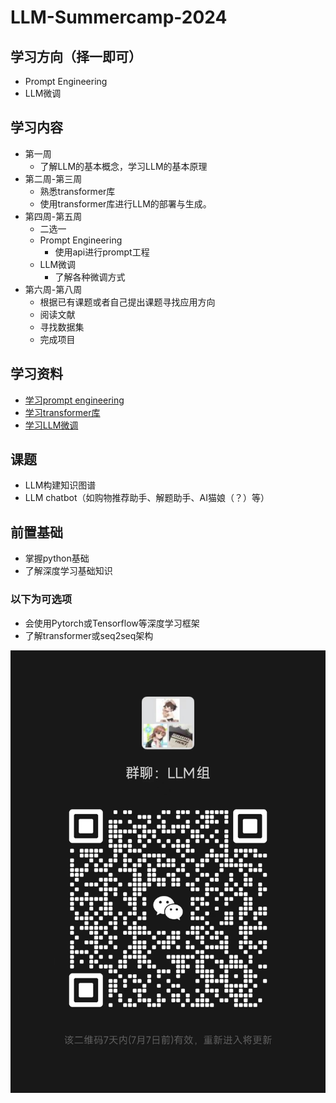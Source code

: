 # LLM-Summercamp-2024

<!--学习方向：adadadadasdas
学习内容（一段话描述，百字左右吧，也可以放视频，不限制）：xxxx，adasda
前置基础：-->


## 学习方向（择一即可）
- Prompt Engineering
- LLM微调

## 学习内容
- 第一周
    - 了解LLM的基本概念，学习LLM的基本原理
- 第二周-第三周
    - 熟悉transformer库
    - 使用transformer库进行LLM的部署与生成。
- 第四周-第五周
    - 二选一
    - Prompt Engineering
        - 使用api进行prompt工程
    - LLM微调
        - 了解各种微调方式
- 第六周-第八周
    - 根据已有课题或者自己提出课题寻找应用方向
    - 阅读文献
    - 寻找数据集
    - 完成项目

## 学习资料
- [学习prompt engineering](https://learnprompting.org/docs/intro)
- [学习transformer库](https://huggingface.co/transformers/)
- [学习LLM微调](https://huggingface.co/transformers/training.html)

## 课题
- LLM构建知识图谱
- LLM chatbot（如购物推荐助手、解题助手、AI猫娘（？）等）

## 前置基础
- 掌握python基础
- 了解深度学习基础知识

### 以下为可选项
- 会使用Pytorch或Tensorflow等深度学习框架
- 了解transformer或seq2seq架构

![alt text](e7db1a72f4aa8d20bac0d1682f457b7.jpg)